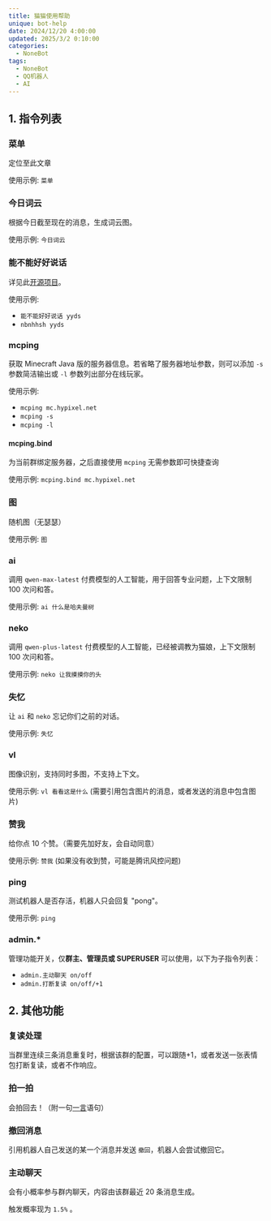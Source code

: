 ```yaml
---
title: 猫猫使用帮助
unique: bot-help
date: 2024/12/20 4:00:00
updated: 2025/3/2 0:10:00
categories:
  - NoneBot
tags:
  - NoneBot
  - QQ机器人
  - AI
---
```


## 1. 指令列表

### 菜单

定位至此文章

使用示例: `菜单`

### 今日词云

根据今日截至现在的消息，生成词云图。

使用示例: `今日词云`

### 能不能好好说话

详见此[开源项目](https://github.com/itorr/nbnhhsh)。

使用示例:

- `能不能好好说话 yyds`
- `nbnhhsh yyds`

### mcping

获取 Minecraft Java 版的服务器信息。若省略了服务器地址参数，则可以添加 `-s` 参数简洁输出或 `-l` 参数列出部分在线玩家。

使用示例:

- `mcping mc.hypixel.net`
- `mcping -s`
- `mcping -l`

#### mcping.bind

为当前群绑定服务器，之后直接使用 `mcping` 无需参数即可快捷查询

使用示例: `mcping.bind mc.hypixel.net`

### 图

随机图（无瑟瑟）

使用示例: `图`

### ai

调用 `qwen-max-latest` 付费模型的人工智能，用于回答专业问题，上下文限制 100 次问和答。

使用示例: `ai 什么是哈夫曼树`

### neko

调用 `qwen-plus-latest` 付费模型的人工智能，已经被调教为猫娘，上下文限制 100 次问和答。

使用示例: `neko 让我摸摸你的头`

### 失忆

让 `ai` 和 `neko` 忘记你们之前的对话。

使用示例: `失忆`

### vl

图像识别，支持同时多图，不支持上下文。

使用示例: `vl 看看这是什么` (需要引用包含图片的消息，或者发送的消息中包含图片)

### 赞我

给你点 10 个赞。（需要先加好友，会自动同意）

使用示例: `赞我` (如果没有收到赞，可能是腾讯风控问题)

### ping

测试机器人是否存活，机器人只会回复 "pong"。

使用示例: `ping`

### admin.*

管理功能开关，仅**群主、管理员或 SUPERUSER** 可以使用，以下为子指令列表：

- `admin.主动聊天 on/off`
- `admin.打断复读 on/off/+1`


## 2. 其他功能

### 复读处理

当群里连续三条消息重复时，根据该群的配置，可以跟随+1，或者发送一张表情包打断复读，或者不作响应。

### 拍一拍

会拍回去！（附一句[一言](https://hitokoto.cn/)语句）

### 撤回消息

引用机器人自己发送的某一个消息并发送 `撤回`，机器人会尝试撤回它。

### 主动聊天

会有小概率参与群内聊天，内容由该群最近 20 条消息生成。

触发概率现为 `1.5%` 。
